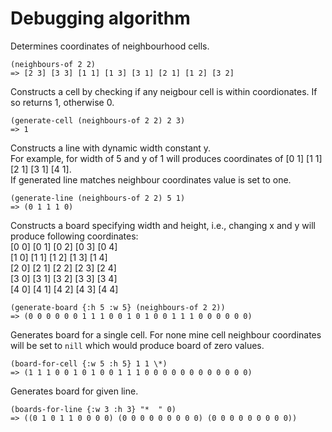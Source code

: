 # Debugging algorithm

Determines coordinates of neighbourhood cells.
```  
(neighbours-of 2 2)
=> [2 3] [3 3] [1 1] [1 3] [3 1] [2 1] [1 2] [3 2]
```
Constructs a cell by checking if any neigbour cell is within coordionates. If so returns 1, otherwise 0.
```
(generate-cell (neighbours-of 2 2) 2 3) 
=> 1
```
Constructs a line with dynamic width constant y.  
For example, for width of 5 and y of 1 will produces coordinates of [0 1] [1 1] [2 1]  [3 1] [4 1].  
If generated line matches neighbour coordinates value is set to one.
```
(generate-line (neighbours-of 2 2) 5 1)
=> (0 1 1 1 0)
```
Constructs a board specifying width and height, i.e., changing x and y will produce following coordinates:  
[0 0] [0 1] [0 2] [0 3] [0 4]  
[1 0] [1 1] [1 2] [1 3] [1 4]  
[2 0] [2 1] [2 2] [2 3] [2 4]  
[3 0] [3 1] [3 2] [3 3] [3 4]  
[4 0] [4 1] [4 2] [4 3] [4 4]
```
(generate-board {:h 5 :w 5} (neighbours-of 2 2))
=> (0 0 0 0 0 0 1 1 1 0 0 1 0 1 0 0 1 1 1 0 0 0 0 0 0)
```
Generates board for a single cell. For none mine cell neighbour coordinates will be set to `nill` which would produce board of zero values. 
```
(board-for-cell {:w 5 :h 5} 1 1 \*)
=> (1 1 1 0 0 1 0 1 0 0 1 1 1 0 0 0 0 0 0 0 0 0 0 0 0)
```
Generates board for given line.
```
(boards-for-line {:w 3 :h 3} "*  " 0)
=> ((0 1 0 1 1 0 0 0 0) (0 0 0 0 0 0 0 0 0) (0 0 0 0 0 0 0 0 0))
```

